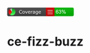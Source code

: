<p align="left">
		<img alt="Code coverage" src ="https://github.com/mnicolas94/ce-fizz-buzz/blob/dev/CodeCoverage/Report/badge_linecoverage.png" />
</p> 

# ce-fizz-buzz
